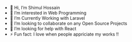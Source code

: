 - 👋 Hi, I’m Shimul Hossain 
- 👀 I’m interested in Web Programming
- 🌱 I’m Currently Working with Laravel
- 👯 I’m looking to collaborate on any Open Source Projects
- 🤔 I’m looking for help with React
- ⚡ Fun fact: I love when people appriciate my works !!

<!---
shimulxyz/shimulxyz is a ✨ special ✨ repository because its `README.md` (this file) appears on your GitHub profile.
You can click the Preview link to take a look at your changes.
--->
